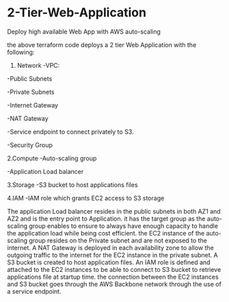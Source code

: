 # 2-Tier-Web-Application
Deploy high available Web App with AWS auto-scaling

the above terraform code deploys a 2 tier Web Application with the following:

1. Network
-VPC: 

-Public Subnets

-Private Subnets

-Internet Gateway

-NAT Gateway

-Service endpoint to connect privately to S3.

-Security Group

2.Compute
-Auto-scaling group

-Application Load balancer

3.Storage
-S3 bucket to host applications files

4.IAM
-IAM role which grants EC2 access to S3 storage


The application Load balancer resides in the public subnets in both AZ1 and AZ2 and is the entry point to Application. it has the target group as the auto-scaling group enables to ensure to always have enough capacity to handle the application load while being cost efficient.
the EC2 instance of the auto-scaling group resides on the Private subnet and are not exposed to the internet.
A NAT Gateway is deployed in each availability zone to allow the outgoing traffic to the internet for the EC2 instance in the private subnet.
A S3 bucket is created to host application files.
An IAM role is defined and attached to the EC2 instances to be able to connect to S3 bucket to retrieve applications file at startup time. the connection between the EC2 instances and S3 bucket goes through the AWS Backbone network through the use of a service endpoint.
